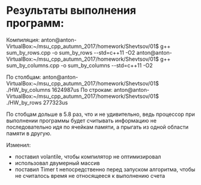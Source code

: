 # Результаты выполнения программ:

Компиляция:
anton@anton-VirtualBox:~/msu_cpp_autumn_2017/homework/Shevtsov/01$ g++ sum_by_rows.cpp -o sum_by_rows --std=c++11 -O2
anton@anton-VirtualBox:~/msu_cpp_autumn_2017/homework/Shevtsov/01$ g++ sum_by_columns.cpp -o sum_by_columns --std=c++11 -O2

По столбцам:
anton@anton-VirtualBox:~/msu_cpp_autumn_2017/homework/Shevtsov/01$ ./HW_by_columns
1624987us
По строкам:
anton@anton-VirtualBox:~/msu_cpp_autumn_2017/homework/Shevtsov/01$ ./HW_by_rows
277323us


По стобцам дольше в 5.8 раз, что и не удивительно, ведь процессор при выполнении программы
будет считывать информацию не последовательно идя по ячейкам памяти, а прыгать из одной области памяти в другую.

Изменил:
 - поставил volantile, чтобы компилятор не оптимизировал
 - использовал двумерный массив
 - поставил Timer t непосредственно перед запуском алгоритма, чтобы не считалось время не относящееся к выполнению счета
